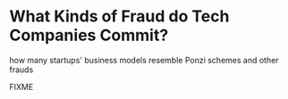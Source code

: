# What Kinds of Fraud do Tech Companies Commit?

<p class="subtitle">how many startups' business models resemble Ponzi schemes and other frauds</p>

FIXME
